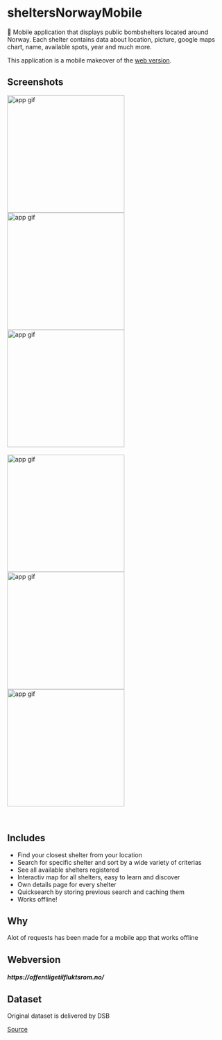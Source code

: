 # sheltersNorwayMobile

<p>💅 Mobile application that displays public bombshelters located around Norway. Each shelter contains data about location, picture, google maps chart, name, available spots, year and much more.</p>
<p>This application is a mobile makeover of the <a href="https://github.com/sanderhelleso/sheltersNorway">web version</a>.</p>

## Screenshots

<p float="left">
  <img src="https://github.com/sanderhelleso/sheltersNorwayMobile/blob/master/github/6.jpg" alt="app gif" width=270>
  <img src="https://github.com/sanderhelleso/sheltersNorwayMobile/blob/master/github/5.jpg" alt="app gif" width=270>
  <img src="https://github.com/sanderhelleso/sheltersNorwayMobile/blob/master/github/4.jpg" alt="app gif" width=270>
  <br>
  <br>
  <img src="https://github.com/sanderhelleso/sheltersNorwayMobile/blob/master/github/3.jpg" alt="app gif" width=270>
  <img src="https://github.com/sanderhelleso/sheltersNorwayMobile/blob/master/github/2.jpg" alt="app gif" width=270>
  <img src="https://github.com/sanderhelleso/sheltersNorwayMobile/blob/master/github/1.jpg" alt="app gif" width=270>
</p>
<br>

## Includes

<ul>
  <li>Find your closest shelter from your location</li>
  <li>Search for specific shelter and sort by a wide variety of criterias</li>
  <li>See all available shelters registered</li>
  <li>Interactiv map for all shelters, easy to learn and discover</li>
  <li>Own details page for every shelter</li>
  <li>Quicksearch by storing previous search and caching them</li>
  <li>Works offline!</li>
</ul>

## Why

<p>Alot of requests has been made for a mobile app that works offline</p>

## Webversion

<h5>https://offentligetilfluktsrom.no/</h5>

## Dataset

<p>Original dataset is delivered by DSB</p> <a href="https://data.norge.no/data/direktoratet-samfunnssikkerhet-og-beredskap/offentlige-tilfluktsrom-i-norge"> Source</a>
